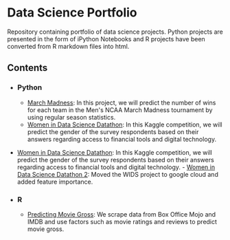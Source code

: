 # Data Science Portfolio
Repository containing portfolio of data science projects.  Python projects are presented in the form of iPython Notebooks and R projects have been converted from R markdown files into html.

## Contents

- ### Python
	- [March Madness](https://github.com/dyk21/data-science-portfolio/blob/master/March%20Madness.ipynb): In this project, we will predict the number of wins for each team in the Men's NCAA March Madness tournament by using regular season statistics.
	- [Women in Data Science Datathon](https://github.com/dyk21/data-science-portfolio/blob/master/WIDS%20project.ipynb): In this Kaggle competition, we will predict the gender of the survey respondents based on their answers regarding access to financial tools and digital technology.
- [Women in Data Science Datathon](https://github.com/dyk21/data-science-portfolio/blob/master/WIDS%20project.ipynb): In this Kaggle competition, we will predict the gender of the survey respondents based on their answers regarding access to financial tools and digital technology.
        - [Women in Data Science Datathon 2](https://github.com/dyk21/data-science-portfolio/blob/master/WIDS%20project%20-%202.ipynb): Moved the WIDS project to google cloud and added feature importance.

- ### R
  - [Predicting Movie Gross](http://htmlpreview.github.com/?https://github.com/dyk21/data-science-portfolio/blob/master/Movie%20Project.html): We scrape data from Box Office Mojo and IMDB and use factors such as movie ratings and reviews to predict movie gross.
